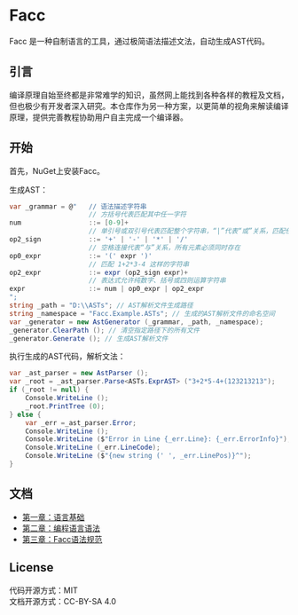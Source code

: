 ﻿# Facc

Facc 是一种自制语言的工具，通过极简语法描述文法，自动生成AST代码。

## 引言

编译原理自始至终都是非常难学的知识，虽然网上能找到各种各样的教程及文档，但也极少有开发者深入研究。本仓库作为另一种方案，以更简单的视角来解读编译原理，提供完善教程协助用户自主完成一个编译器。

## 开始

首先，NuGet上安装Facc。

生成AST：

```csharp
var _grammar = @"   // 语法描述字符串
                    // 方括号代表匹配其中任一字符
num                 ::= [0-9]+
                    // 单引号或双引号代表匹配整个字符串，“|”代表“或”关系，匹配任一串字符串
op2_sign            ::= '+' | '-' | '*' | '/'
                    // 空格连接代表“与”关系，所有元素必须同时存在
op0_expr            ::= '(' expr ')'
                    // 匹配 1+2*3-4 这样的字符串
op2_expr            ::= expr (op2_sign expr)+
                    // 表达式允许纯数字、括号或四则运算字符串
expr                ::= num | op0_expr | op2_expr
";
string _path = "D:\\ASTs"; // AST解析文件生成路径
string _namespace = "Facc.Example.ASTs"; // 生成的AST解析文件的命名空间
var _generator = new AstGenerator (_grammar, _path, _namespace);
_generator.ClearPath (); // 清空指定路径下的所有文件
_generator.Generate (); // 生成AST解析文件
```

执行生成的AST代码，解析文法：

```csharp
var _ast_parser = new AstParser ();
var _root = _ast_parser.Parse<ASTs.ExprAST> ("3+2*5-4+(123213213");
if (_root != null) {
    Console.WriteLine ();
    _root.PrintTree (0);
} else {
    var _err =_ast_parser.Error;
    Console.WriteLine ();
    Console.WriteLine ($"Error in Line {_err.Line}: {_err.ErrorInfo}");
    Console.WriteLine (_err.LineCode);
    Console.WriteLine ($"{new string (' ', _err.LinePos)}^");
}
```

## 文档

- [第一章：语言基础](docs/chapter_1.md)
- [第二章：编程语言语法](docs/chapter_2.md)
- [第三章：Facc语法规范](docs/chapter_3.md)

<!--
- 第一部分：语法描述

	+ 第四章：编译错误的处理

- 第二部分：语法树
	+ 第五章：语法树的使用
	+ 第六章：处理四则运算中运算符优先级
	+ 第七章：Python的缩进为何与众不同
	+ 第八章：CLI功能扩展方式

- 第三部分：LLVM
	+ 第九章：生成LLVM IR
	+ 第十章：Hello World!
	+ 第十一章：优化编译
-->

## License

代码开源方式：MIT  
文档开源方式：CC-BY-SA 4.0
